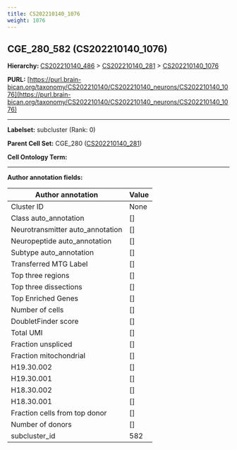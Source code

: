 ```yaml
---
title: CS202210140_1076
weight: 1076
---
```

## CGE_280_582 (CS202210140_1076)
<b>Hierarchy: </b>
[CS202210140_486](../CS202210140_486) >
[CS202210140_281](../CS202210140_281) >
[CS202210140_1076](../CS202210140_1076)

**PURL:** [https://purl.brain-bican.org/taxonomy/CS202210140/CS202210140_neurons/CS202210140_1076](https://purl.brain-bican.org/taxonomy/CS202210140/CS202210140_neurons/CS202210140_1076)

---


**Labelset:** subcluster (Rank: 0)

**Parent Cell Set:** CGE_280 ([CS202210140_281](../CS202210140_281))



**Cell Ontology Term:** 

[MARKER GENES.]: #


---

[TRANSFERRED ANNOTATIONS.]: #


[AUTHOR ANNOTATION FIELDS.]: #


**Author annotation fields:**

| Author annotation | Value |
|-------------------|-------|
|Cluster ID|None|
|Class auto_annotation|[]|
|Neurotransmitter auto_annotation|[]|
|Neuropeptide auto_annotation|[]|
|Subtype auto_annotation|[]|
|Transferred MTG Label|[]|
|Top three regions|[]|
|Top three dissections|[]|
|Top Enriched Genes|[]|
|Number of cells|[]|
|DoubletFinder score|[]|
|Total UMI|[]|
|Fraction unspliced|[]|
|Fraction mitochondrial|[]|
|H19.30.002|[]|
|H19.30.001|[]|
|H18.30.002|[]|
|H18.30.001|[]|
|Fraction cells from top donor|[]|
|Number of donors|[]|
|subcluster_id|582|
